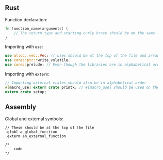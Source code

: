 ## Rust

Function declaration:
```rust
fn function_name(arguments) {
    // The return type and starting curly brace should be on the same line as the function name
}
```

Importing with ``use``:
```rust
use alloc::vec::Vec; // uses should be at the top of the file and arranged in alphabetical order
use core::ptr::write_volatile;
use core::prelude; // Even though the libraries are in alphabetical order the modules aren't, this should be the second use
```

Importing with ``extern``:
```rust
// Importing external crates should also be in alphabetical order
#[macro_use] extern crate printk; // #[macro_use] should be used on the same line so it's easier to read
extern crate setup;
```

## Assembly

Global and external symbols:
```6502 assembly
// These should be at the top of the file
.globl a_global_function
.extern an_external_function

/*
    code
*/

```
